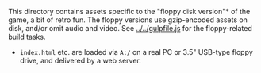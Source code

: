 This directory contains assets specific to the "floppy disk version"* of the game, a bit of retro fun.
The floppy versions use gzip-encoded assets on disk, and/or omit audio and video.
See [../../gulpfile.js](gulpfile.js) for the floppy-related build tasks.

* `index.html` etc. are loaded via `A:/` on a real PC or 3.5" USB-type floppy drive, and delivered by a web server.